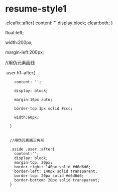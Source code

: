 # resume-style1

.cleafix::after{
content:'''
display:block;
clear:both;
}



float:left;

width:200px;


margin-left:200px;

//用伪元素画线

.user h1::after{

        content: '';
        
        display: block;
        
        margin:16px auto;
        
        border-top:1px solid #ccc;
        
        width:60px;
        
      }
      
      
      //用伪元素画三角形
      
      .aside .user::after{
        content:'';
        display: block;
        margin-top: 20px;
        border-right: 140px solid #d6d6d6;
        border-left: 140px solid transparent;
        border-top: 20px solid #d6d6d6;
        border-bottom: 20px solid transparent;
      }
